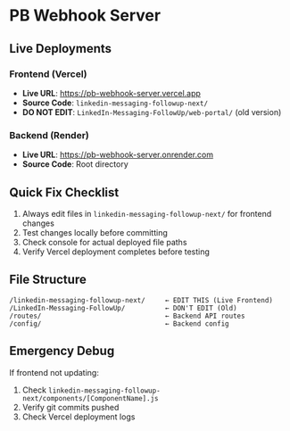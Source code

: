 # PB Webhook Server

## Live Deployments

### Frontend (Vercel)
- **Live URL**: https://pb-webhook-server.vercel.app
- **Source Code**: `linkedin-messaging-followup-next/`
- **DO NOT EDIT**: `LinkedIn-Messaging-FollowUp/web-portal/` (old version)

### Backend (Render)
- **Live URL**: https://pb-webhook-server.onrender.com
- **Source Code**: Root directory

## Quick Fix Checklist
1. Always edit files in `linkedin-messaging-followup-next/` for frontend changes
2. Test changes locally before committing
3. Check console for actual deployed file paths
4. Verify Vercel deployment completes before testing

## File Structure
```
/linkedin-messaging-followup-next/     ← EDIT THIS (Live Frontend)
/LinkedIn-Messaging-FollowUp/          ← DON'T EDIT (Old)
/routes/                               ← Backend API routes
/config/                               ← Backend config
```

## Emergency Debug
If frontend not updating:
1. Check `linkedin-messaging-followup-next/components/[ComponentName].js`
2. Verify git commits pushed
3. Check Vercel deployment logs
